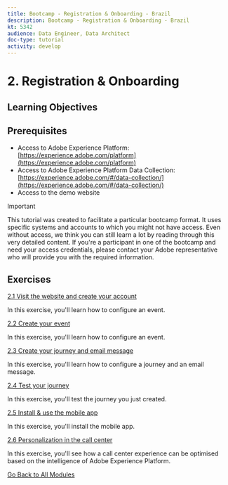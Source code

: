 ```yaml
---
title: Bootcamp - Registration & Onboarding - Brazil
description: Bootcamp - Registration & Onboarding - Brazil
kt: 5342
audience: Data Engineer, Data Architect
doc-type: tutorial
activity: develop
---
```

# 2. Registration & Onboarding

## Learning Objectives

## Prerequisites

- Access to Adobe Experience Platform: [https://experience.adobe.com/platform](https://experience.adobe.com/platform)
- Access to Adobe Experience Platform Data Collection: [https://experience.adobe.com/#/data-collection/](https://experience.adobe.com/#/data-collection/)
- Access to the demo website

>[!IMPORTANT]
>
>This tutorial was created to facilitate a particular bootcamp format. It uses specific systems and accounts to which you might not have access. Even without access, we think you can still learn a lot by reading through this very detailed content. If you're a participant in one of the bootcamp and need your access credentials, please contact your Adobe representative who will provide you with the required information.

## Exercises

[2.1 Visit the website and create your account](./ex1.md)

In this exercise, you'll learn how to configure an event.

[2.2 Create your event](./ex2.md)

In this exercise, you'll learn how to configure an event.

[2.3 Create your journey and email message](./ex3.md)

In this exercise, you'll learn how to configure a journey and an email message.

[2.4 Test your journey](./ex4.md)

In this exercise, you'll test the journey you just created.

[2.5 Install & use the mobile app](./ex5.md)

In this exercise, you'll install the mobile app.

[2.6 Personalization in the call center](./ex6.md)

In this exercise, you'll see how a call center experience can be optimised based on the intelligence of Adobe Experience Platform.

[Go Back to All Modules](../../overview.md)
